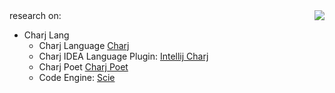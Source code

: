 <img align="right" src="https://github-readme-stats.vercel.app/api?username=phodal&show_icons=true&icon_color=805AD5&text_color=718096&bg_color=ffffff&hide_title=true" />
research on:

 - Charj Lang
    - Charj Language [Charj](https://github.com/phodal/charj/)
    - Charj IDEA Language Plugin: [Intellij Charj](https://github.com/phodal/intellij-charj/)
    - Charj Poet [Charj Poet](https://github.com/phodal/charjpoet/)
    - Code Engine: [Scie](https://github.com/phodal/scie/)
